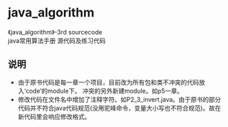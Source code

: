 # java_algorithm 
《java_algorithm》-3rd   sourcecode  
  java常用算法手册 源代码及练习代码

## 说明
- 由于原书代码是每一章一个项目，目前改为所有包和类不冲突的代码放入‘code’的module下。
冲突的另外新建module。如p5一章。
- 修改代码在文件名中增加了注释字符。如P2_3_invert.java。由于原书的部分代码并不符合java代码规范(没用驼峰命令，变量大小写也不符合规范)。故在新代码里会响应修改格式。





